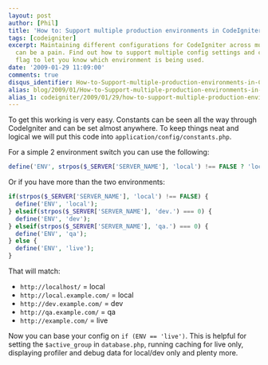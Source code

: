 ```yaml
---
layout: post
author: [Phil]
title: 'How to: Support multiple production environments in CodeIgniter'
tags: [codeigniter]
excerpt: Maintaining different configurations for CodeIgniter across multiple environments
  can be a pain. Find out how to support multiple config settings and create a instance-wide
  flag to let you know which environment is being used.
date: '2009-01-29 11:09:00'
comments: true
disqus_identifier: How-to-Support-multiple-production-environments-in-CodeIgniter
alias: blog/2009/01/How-to-Support-multiple-production-environments-in-CodeIgniter/
alias_1: codeigniter/2009/01/29/how-to-support-multiple-production-environments-in-codeigniter/
---
```


To get this working is very easy. Constants can be seen all the way through CodeIgniter and can be set almost anywhere. To keep things neat and logical we will put this code into `application/config/constants.php`.

For a simple 2 environment switch you can use the following:

~~~php
define('ENV', strpos($_SERVER['SERVER_NAME'], 'local') !== FALSE ? 'local' : 'live');
~~~

Or if you have more than the two environments:

~~~php
if(strpos($_SERVER['SERVER_NAME'], 'local') !== FALSE) { 
  define('ENV', 'local');
} elseif(strpos($_SERVER['SERVER_NAME'], 'dev.') === 0) { 
  define('ENV', 'dev');
} elseif(strpos($_SERVER['SERVER_NAME'], 'qa.') === 0) {
  define('ENV', 'qa');
} else { 
  define('ENV', 'live');
}
~~~

That will match:  

- `http://localhost/` = local
- `http://local.example.com/` = local
- `http://dev.example.com/` = dev
- `http://qa.example.com/` = qa
- `http://example.com/` = live

Now you can base your config on `if (ENV == 'live')`. This is helpful for setting the `$active_group` in `database.php`, running caching for live only, displaying profiler and debug data for local/dev only and plenty more.
